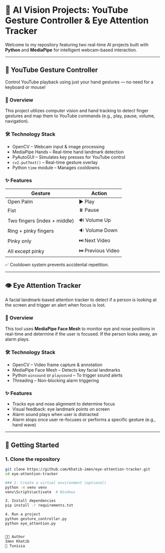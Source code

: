 # 🧠 AI Vision Projects: YouTube Gesture Controller & Eye Attention Tracker

Welcome to my repository featuring two real-time AI projects built with **Python** and **MediaPipe** for intelligent webcam-based interaction.

---

## 🎥 YouTube Gesture Controller

Control YouTube playback using just your hand gestures — no need for a keyboard or mouse!

### 📌 Overview

This project utilizes computer vision and hand tracking to detect finger gestures and map them to YouTube commands (e.g., play, pause, volume, navigation).

### 🛠️ Technology Stack

- OpenCV – Webcam input & image processing  
- MediaPipe Hands – Real-time hand landmark detection  
- PyAutoGUI – Simulates key presses for YouTube control  
- `cv2.putText()` – Real-time gesture overlay  
- Python `time` module – Manages cooldowns

### ✨ Features

| Gesture                         | Action          |
|----------------------------------|------------------|
| Open Palm                        | ▶️ Play          |
| Fist                             | ⏸️ Pause         |
| Two fingers (index + middle)     | 🔊 Volume Up     |
| Ring + pinky fingers             | 🔉 Volume Down   |
| Pinky only                       | ⏭️ Next Video    |
| All except pinky                 | ⏮️ Previous Video|

✅ Cooldown system prevents accidental repetition.

---

## 👁️ Eye Attention Tracker

A facial landmark-based attention tracker to detect if a person is looking at the screen and trigger an alert when focus is lost.

### 📌 Overview

This tool uses **MediaPipe Face Mesh** to monitor eye and nose positions in real-time and determine if the user is focused. If the person looks away, an alarm plays.

### 🛠️ Technology Stack

- OpenCV – Video frame capture & annotation  
- MediaPipe Face Mesh – Detects key facial landmarks  
- Python `winsound` or `playsound` – To trigger sound alerts  
- Threading – Non-blocking alarm triggering

### ✨ Features

- Tracks eye and nose alignment to determine focus  
- Visual feedback: eye landmark points on screen  
- Alarm sound plays when user is distracted  
- Alarm stops once user re-focuses or performs a specific gesture (e.g., hand wave)

---

## 🚀 Getting Started

### 1. Clone the repository

```bash
git clone https://github.com/Khatib-imen/eye-attention-tracker.git
cd eye-attention-tracker

### 2. Create a virtual environment (optional)
python -m venv venv
venv\Scripts\activate  # Windows

3. Install dependencies
pip install -r requirements.txt

4. Run a project
python gesture_controller.py   
python eye_attention.py     


🧑‍💻 Author
Imen Khatib
📍 Tunisia





